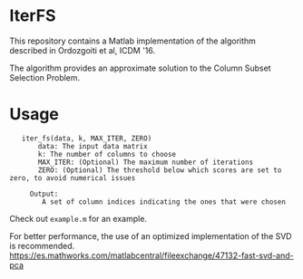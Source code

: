 # IterFS
This repository contains a Matlab implementation of the algorithm described in Ordozgoiti et al, ICDM '16. 

The algorithm provides an approximate solution to the Column Subset Selection Problem.

# Usage
```
   iter_fs(data, k, MAX_ITER, ZERO)
       data: The input data matrix
       k: The number of columns to choose
       MAX_ITER: (Optional) The maximum number of iterations
       ZERO: (Optional) The threshold below which scores are set to zero, to avoid numerical issues
   
     Output:
        A set of column indices indicating the ones that were chosen

```
Check out `example.m` for an example.

For better performance, the use of an optimized implementation of the SVD is recommended. https://es.mathworks.com/matlabcentral/fileexchange/47132-fast-svd-and-pca